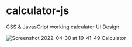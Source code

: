 # calculator-js
CSS &amp; JavasCript working calculator UI Design

![Screenshot 2022-04-30 at 19-41-49 Calculator](https://user-images.githubusercontent.com/91802048/166125032-2fe6e0e0-22a1-477f-abb4-211d8a7d282c.png)
